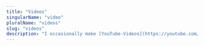 ```yaml
---
title: "Videos"
singularName: "video"
pluralName: "videos"
slug: "videos"
description: "I occasionally make [YouTube-Videos](https://youtube.com/nipafx), mostly about Java - here they are:"
---
```


<postlist kind="channel"></postlist>
